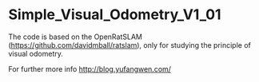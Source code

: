 # Simple_Visual_Odometry_V1_01

The code is based on the OpenRatSLAM (https://github.com/davidmball/ratslam), only for studying the principle of visual odometry.

For further more info http://blog.yufangwen.com/ 
